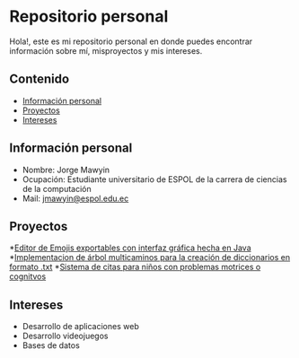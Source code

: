 # Repositorio personal

Hola!, este es mi repositorio personal en donde puedes encontrar información sobre mí, misproyectos y mis intereses.

## Contenido
* [Información personal](#información-personal)
* [Proyectos](#proyectos)
* [Intereses](#intereses)

## Información personal
* Nombre: Jorge Mawyin
* Ocupación: Estudiante universitario de ESPOL de la carrera de ciencias de la computación
* Mail: jmawyin@espol.edu.ec

## Proyectos
*[Editor de Emojis exportables con interfaz gráfica hecha en Java](https://github.com/JorgeMawyin/Grupo_06)
*[Implementacion de árbol multicaminos para la creación de diccionarios en formato .txt](https://github.com/JorgeMawyin/Grupo6---Arbol)
*[Sistema de citas para niños con problemas motrices o cognitvos](https://github.com/JorgeMawyin/POO-P01-G01)

## Intereses
* Desarrollo de aplicaciones web
* Desarrollo videojuegos
* Bases de datos
